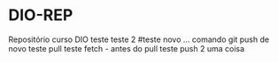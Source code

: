 # DIO-REP
Repositório curso DIO
teste
teste 2
#teste novo ...
comando git push
de novo
teste pull
teste fetch - antes do pull 
teste push 2 
uma coisa 